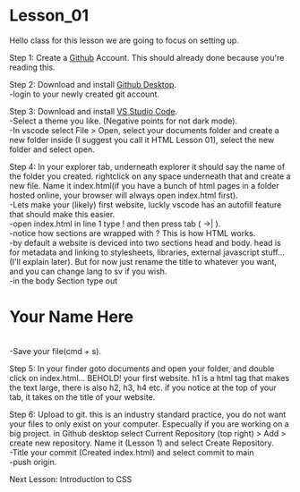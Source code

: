 # Lesson_01

Hello class for this lesson we are going to focus on setting up. 

Step 1: Create a <a href="https://github.com/" target="_blank">Github</a> Account. This should already done because you're reading this. 

Step 2: Download and install <a href="https://desktop.github.com/" target="_blank">Github Desktop</a>.<br />
    -login to your newly created git account.

Step 3: Download and install <a href="https://code.visualstudio.com/" target="_blank">VS Studio Code</a>.<br />
    -Select a theme you like. (Negative points for not dark mode).<br />
    -In vscode select File > Open, select your documents folder and create a new folder inside (I suggest you call it HTML Lesson 01), select the new folder and select open.

Step 4: In your explorer tab, underneath explorer it should say the name of the folder you created. rightclick on any space underneath that and create a new file. Name it index.html(if you have a bunch of html pages in a folder hosted online, your browser will always open index.html first).<br />
    -Lets make your (likely) first website, luckly vscode has an autofill feature that should make this easier.<br />
        -open index.html in line 1 type ! and then press tab ( →| ).<br />
    -notice how sections are wrapped with <something><something>? This is how HTML works.<br />
    -by default a website is deviced into two sections head and body. head is for metadata and linking to stylesheets, libraries, external javascript stuff... (I'll explain later). But for now just rename the title to whatever you want, and you can change lang to sv if you wish.<br />
    -in the body Section type out <h1>Your Name Here</h1><br />
    -Save your file(cmd + s).<br />

Step 5: In your finder goto documents and open your folder, and double click on index.html... BEHOLD! your first website. h1 is a html tag that makes the text large, there is also h2, h3, h4 etc. if you notice at the top of your tab, it takes on the title of your website.

Step 6: Upload to git. this is an industry standard practice, you do not want your files to only exist on your computer. Especually if you are working on a big project. in Github desktop select Current Repository (top right) > Add > create new repository. Name it (Lesson 1) and select Create Repository.<br />
    -Title your commit (Created index.html) and select commit to main<br />
    -push origin.<br />

Next Lesson: Introduction to CSS
